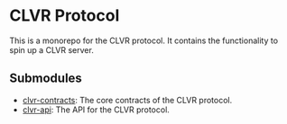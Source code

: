 # CLVR Protocol

This is a monorepo for the CLVR protocol. It contains the functionality to spin up a CLVR server.

## Submodules

- [clvr-contracts](https://github.com/pysel/clvr-contracts): The core contracts of the CLVR protocol.
- [clvr-api](https://github.com/pysel/clvr-api): The API for the CLVR protocol.
